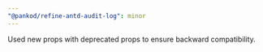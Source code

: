 ```yaml
---
"@pankod/refine-antd-audit-log": minor
---
```


Used new props with deprecated props to ensure backward compatibility.
